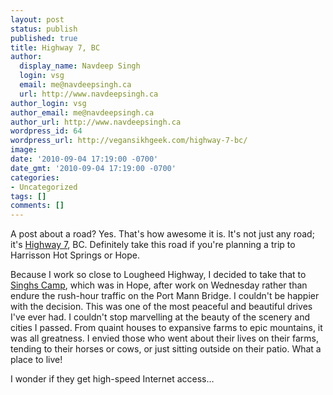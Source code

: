 ```yaml
---
layout: post
status: publish
published: true
title: Highway 7, BC
author:
  display_name: Navdeep Singh
  login: vsg
  email: me@navdeepsingh.ca
  url: http://www.navdeepsingh.ca
author_login: vsg
author_email: me@navdeepsingh.ca
author_url: http://www.navdeepsingh.ca
wordpress_id: 64
wordpress_url: http://vegansikhgeek.com/highway-7-bc/
image: 
date: '2010-09-04 17:19:00 -0700'
date_gmt: '2010-09-04 17:19:00 -0700'
categories:
- Uncategorized
tags: []
comments: []
---
```

<p>A post about a road? Yes. That's how awesome it is. It's not just any road; it's <a href="http://www.scenic7bc.com/" target="_blank">Highway 7</a>, BC. Definitely take this road if you're planning a trip to Harrisson Hot Springs or Hope.</p>
<p>Because I work so close to Lougheed Highway, I decided to take that to <a href="http://www.singhscamp.com/" target="_blank">Singhs Camp</a>, which was in Hope, after work on Wednesday rather than endure the rush-hour traffic on the Port Mann Bridge. I couldn't be happier with the decision. This was one of the most peaceful and beautiful drives I've ever had. I couldn't stop marvelling at the beauty of the scenery and cities I passed. From quaint houses to expansive farms to epic mountains, it was all greatness. I envied those who went about their lives on their farms, tending to their horses or cows, or just sitting outside on their patio. What a place to live!</p>
<p>I wonder if they get high-speed Internet access…</p>
